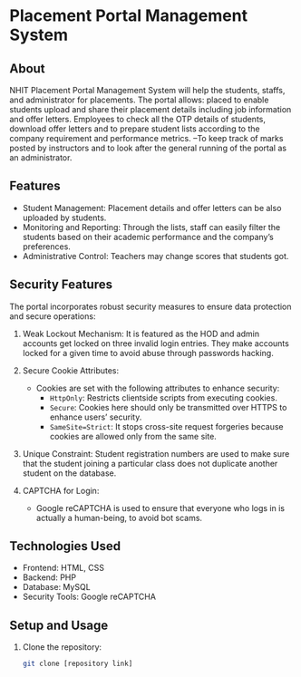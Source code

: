 # Placement Portal Management System

## About
NHIT Placement Portal Management System will help the students, staffs, and administrator for placements. The portal allows:
placed to enable students upload and share their placement details including job information and offer letters.
Employees to check all the OTP details of students, download offer letters and to prepare student lists according to the company requirement and performance metrics.
–To keep track of marks posted by instructors and to look after the general running of the portal as an administrator.

## Features
- Student Management: Placement details and offer letters can be also uploaded by students.
- Monitoring and Reporting: Through the lists, staff can easily filter the students based on their academic performance and the company’s preferences.
- Administrative Control: Teachers may change scores that students got.

## Security Features
The portal incorporates robust security measures to ensure data protection and secure operations:
1. Weak Lockout Mechanism:
   It is featured as the HOD and admin accounts get locked on three invalid login entries.
   They make accounts locked for a given time to avoid abuse through passwords hacking.

2. Secure Cookie Attributes:
   - Cookies are set with the following attributes to enhance security:
     - `HttpOnly`: Restricts clientside scripts from executing cookies.
     - `Secure`: Cookies here should only be transmitted over HTTPS to enhance users’ security.
     - `SameSite=Strict`: It stops cross-site request forgeries because cookies are allowed only from the same site.

3. Unique Constraint:
   Student registration numbers are used to make sure that the student joining a particular class does not duplicate another student on the database.

4. CAPTCHA for Login:
   - Google reCAPTCHA is used to ensure that everyone who logs in is actually a human-being, to avoid bot scams.

## Technologies Used
- Frontend: HTML, CSS
- Backend: PHP
- Database: MySQL
- Security Tools: Google reCAPTCHA

## Setup and Usage
1. Clone the repository:
   ```bash
   git clone [repository link]
